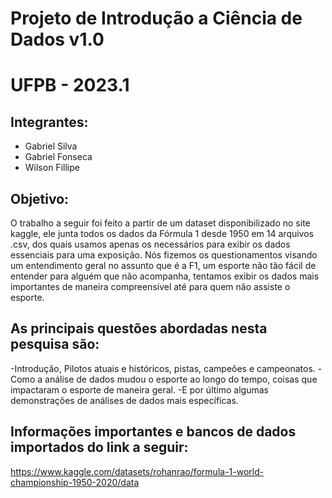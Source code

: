 # Projeto de Introdução a Ciência de Dados v1.0
# UFPB - 2023.1

## Integrantes:

- Gabriel Silva
- Gabriel Fonseca
- Wilson Fillipe   

## Objetivo:

O trabalho a seguir foi feito a partir de um dataset disponibilizado no site kaggle, ele junta todos os dados da Fórmula 1 desde 1950 em 14 arquivos .csv, dos quais usamos apenas os necessários para exibir os dados essenciais para uma exposição.
Nós fizemos os questionamentos visando um entendimento geral no assunto que é a F1, um esporte não tão fácil de entender para alguém que não acompanha, tentamos exibir os dados mais importantes de maneira compreensível até para quem não assiste o esporte.


## As principais questões abordadas nesta pesquisa são: 

-Introdução, Pilotos atuais e históricos, pistas, campeões e campeonatos.
-Como a análise de dados mudou o esporte ao longo do tempo, coisas que impactaram o esporte de maneira geral.
-E por último algumas demonstrações de análises de dados mais específicas.



## Informações importantes e bancos de dados importados do link a seguir: 

https://www.kaggle.com/datasets/rohanrao/formula-1-world-championship-1950-2020/data

